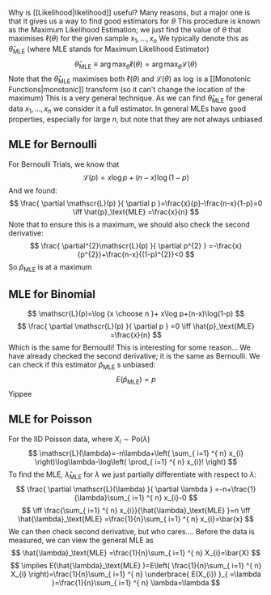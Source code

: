 Why is [[Likelihood|likelihood]] useful? Many reasons, but a major one is that it gives us a way to find good estimators for $\theta$
This procedure is known as the Maximum Likelihood Estimation; we just find the value of $\theta$ that maximises $\ell(\theta)$ for the given sample $x_{1},\dots,x_{n}$
We typically denote this as $\hat{\theta}_\text{MLE}$ (where MLE stands for Maximum Likelihood Estimator)
$$
\hat{\theta}_\text{MLE} \equiv \arg\max_{\theta}  \ell(\theta)=\arg\max_{\theta}\mathscr{L}(\theta)
$$
Note that the $\hat{\theta}_\text{MLE}$ maximises both $\ell(\theta)$ and $\mathscr{L}(\theta)$ as $\log$ is a [[Monotonic Functions|monotonic]] transform (so it can't change the location of the maximum)
This is a very general technique. As we can find $\hat{\theta}_\text{MLE}$ for general data $x_{1},\dots,x_{n}$ we consider it a full estimator. In general MLEs have good properties, especially for large $n$, but note that they are not always unbiased
## MLE for Bernoulli
For Bernoulli Trials, we know that 
$$
\mathscr{L}(p)=x\log p+(n-x)\log(1-p)
$$
And we found:
$$
\frac{ \partial \mathscr{L}(p) }{ \partial p }=\frac{x}{p}-\frac{n-x}{1-p}=0 \iff \hat{p}_\text{MLE} =\frac{x}{n} 
$$
Note that to ensure this is a maximum, we should also check the second derivative:
$$
\frac{ \partial^{2}\mathscr{L}(p) }{ \partial p^{2} } =-\frac{x}{p^{2}}+\frac{n-x}{(1-p)^{2}}<0
$$
So $\hat{p}_\text{MLE}$ is at a maximum
## MLE for Binomial
$$
\mathscr{L}(p)=\log {x \choose n }+  x\log p+(n-x)\log(1-p)
$$
$$
 \frac{ \partial \mathscr{L}(p) }{ \partial p } =0 \iff \hat{p}_\text{MLE} =\frac{x}{n}
$$
Which is the same for Bernoulli! This is interesting for some reason...
We have already checked the second derivative; it is the same as Bernoulli.
We can check if this estimator $\hat{p}_\text{MLE}$ s unbiased:
$$
E(\hat{p}_\text{MLE} )=p
$$
Yippee
## MLE for Poisson
For the IID Poisson data, where $X_{i}\sim \text{Po}(\lambda)$
$$
\mathscr{L}(\lambda)=-n\lambda+\left( \sum_{ i=1} ^{ n}  x_{i} \right)\log\lambda-\log\left( \prod_{ i=1} ^{ n}  x_{i}! \right)
$$
To find the MLE, $\hat{\lambda}_\text{MLE}$ for $\lambda$ we just partially differentiate with respect to $\lambda$:
$$
\frac{ \partial \mathscr{L}(\lambda) }{ \partial \lambda } =-n+\frac{1}{\lambda}\sum_{ i=1} ^{ n}  x_{i}-0
$$
$$
\iff \frac{\sum_{ i=1} ^{ n}  x_{i}}{\hat{\lambda}_\text{MLE} }=n \iff \hat{\lambda}_\text{MLE} =\frac{1}{n}\sum_{ i=1} ^{ n}  x_{i}=\bar{x}
$$
We can then check second derivative, but who cares....
Before the data is measured, we can view the general MLE as
$$
\hat{\lambda}_\text{MLE} =\frac{1}{n}\sum_{ i=1} ^{ n}  X_{i}=\bar{X}
$$
$$
\implies E(\hat{\lambda}_\text{MLE} )=E\left( \frac{1}{n}\sum_{ i=1} ^{ n}  X_{i} \right)=\frac{1}{n}\sum_{ i=1} ^{ n} \underbrace{  E(X_{i}) }_{ =\lambda }=\frac{1}{n}\sum_{ i=1} ^{ n}  \lambda=\lambda
$$

